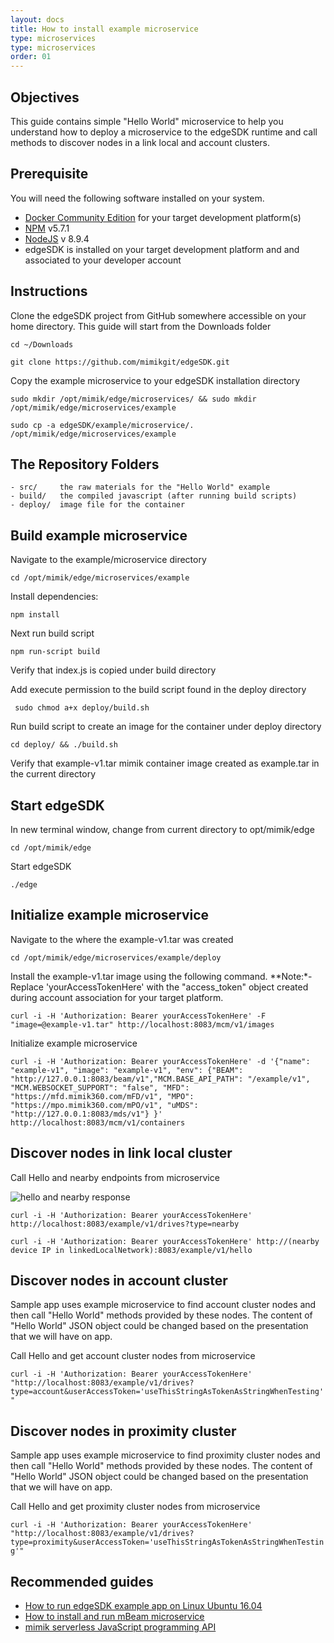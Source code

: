 ```yaml
---
layout: docs
title: How to install example microservice
type: microservices
type: microservices
order: 01
---
```


## Objectives

This guide contains simple "Hello World" microservice to help you understand how to deploy a microservice to the edgeSDK runtime and call methods to discover nodes in a link local and account clusters.

## Prerequisite

You will need the following software installed on your system.

- [Docker Community Edition](https://www.docker.com/community-edition#/download) for your target development platform(s)
- [NPM](https://www.npmjs.com/) v5.7.1
- [NodeJS](https://nodejs.org) v 8.9.4
- edgeSDK is installed on your target development platform and and associated to your developer account

## Instructions

Clone the edgeSDK project from GitHub somewhere accessible on your home directory. This guide will start from the Downloads folder

```cd ~/Downloads```

```git clone https://github.com/mimikgit/edgeSDK.git```

Copy the example microservice to your edgeSDK installation directory

```sudo mkdir /opt/mimik/edge/microservices/ && sudo mkdir /opt/mimik/edge/microservices/example```

```sudo cp -a edgeSDK/example/microservice/. /opt/mimik/edge/microservices/example```

## The Repository Folders

    - src/     the raw materials for the "Hello World" example
    - build/   the compiled javascript (after running build scripts)
    - deploy/  image file for the container

## Build example microservice

Navigate to the example/microservice directory

```cd /opt/mimik/edge/microservices/example```

Install dependencies:

```npm install```

Next run build script

```npm run-script build```

Verify that index.js is copied under build directory

<!-- would it be necessary or nice to have command capture out put of e.g: ls -la | grep ... -->

Add execute permission to the build script found in the deploy directory

``` sudo chmod a+x deploy/build.sh```

<!-- would it be necessary or nice to have command capture out put of e.g: ls -la | grep ... -->

Run build script to create an image for the container under deploy directory

```cd deploy/ && ./build.sh```

Verify that example-v1.tar mimik container image created as example.tar in the current directory

<!-- would it be necessary or nice to have command capture out put of e.g: ls -la | grep ... -->

## Start edgeSDK

In new terminal window, change from current directory to opt/mimik/edge

```cd /opt/mimik/edge```

Start edgeSDK

```./edge```

## Initialize example microservice

Navigate to the where the example-v1.tar was created

```cd /opt/mimik/edge/microservices/example/deploy```

Install the example-v1.tar image using the following command. **Note:*-Replace 'yourAccessTokenHere' with the "access_token" object created during account association for your target platform.

```curl -i -H 'Authorization: Bearer yourAccessTokenHere' -F "image=@example-v1.tar" http://localhost:8083/mcm/v1/images```

Initialize example microservice

```curl -i -H 'Authorization: Bearer yourAccessTokenHere' -d '{"name": "example-v1", "image": "example-v1", "env": {"BEAM": "http://127.0.0.1:8083/beam/v1","MCM.BASE_API_PATH": "/example/v1", "MCM.WEBSOCKET_SUPPORT": "false", "MFD": "https://mfd.mimik360.com/mFD/v1", "MPO": "https://mpo.mimik360.com/mPO/v1", "uMDS": "http://127.0.0.1:8083/mds/v1"} }' http://localhost:8083/mcm/v1/containers```

## Discover nodes in link local cluster

Call Hello and nearby endpoints from microservice

![hello and nearby response](/assets/images/documentation/sample_app_message_sequence.png)


```curl -i -H 'Authorization: Bearer yourAccessTokenHere' http://localhost:8083/example/v1/drives?type=nearby```

```curl -i -H 'Authorization: Bearer yourAccessTokenHere' http://(nearby device IP in linkedLocalNetwork):8083/example/v1/hello ```

## Discover nodes in account cluster

Sample app uses example microservice to find account cluster nodes and then call "Hello World" methods provided by these nodes. The content of "Hello World" JSON object could be changed based on the presentation that we will have on app.

Call Hello and get account cluster nodes from microservice

```curl -i -H 'Authorization: Bearer yourAccessTokenHere' "http://localhost:8083/example/v1/drives?type=account&userAccessToken='useThisStringAsTokenAsStringWhenTesting'"```

## Discover nodes in proximity cluster

Sample app uses example microservice to find proximity cluster nodes and then call "Hello World" methods provided by these nodes. The content of "Hello World" JSON object could be changed based on the presentation that we will have on app.

Call Hello and get proximity cluster nodes from microservice

```curl -i -H 'Authorization: Bearer yourAccessTokenHere' "http://localhost:8083/example/v1/drives?type=proximity&userAccessToken='useThisStringAsTokenAsStringWhenTesting'"```

## Recommended guides

- [How to run edgeSDK example app on Linux Ubuntu 16.04](/docs/1.1.0/example-apps/how-to-run-edgesdk-example-app-on-Linux-Ubuntu.html)
- [How to install and run mBeam microservice](/docs/1.1.0/microservices/how-to-deploy-mbeam-microservice.html)
- [mimik serverless JavaScript programming API](/docs/1.1.0/resources/how-to-use-mimik-serverless-javascript-programming-api.html)